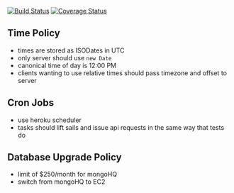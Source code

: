 [![Build Status](https://drone.io/github.com/weo-edu/api/status.png)](https://drone.io/github.com/weo-edu/api/latest)
[![Coverage Status](https://drone.io/github.com/weo-edu/api/files/badge.png)](https://drone.io/github.com/weo-edu/api/files/coverage/lcov-report/index.html)
## Time Policy

- times are stored as ISODates in UTC
- only server should use `new Date`
- canonical time of day is 12:00 PM
- clients wanting to use relative times should pass timezone and offset to server


## Cron Jobs

- use heroku scheduler
- tasks should lift sails and issue api requests in the same way that tests do


## Database Upgrade Policy

- limit of $250/month for mongoHQ
- switch from mongoHQ to EC2

